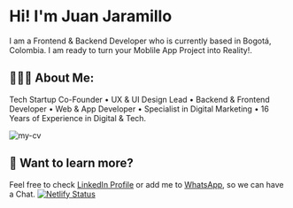 # Hi! I'm Juan Jaramillo

I am a Frontend & Backend Developer who is currently based in Bogotá, Colombia. I am ready to turn your Moblile App Project into Reality!.

## 👨🏻‍💻 About Me:

Tech Startup Co-Founder • UX & UI Design Lead • Backend & Frontend Developer • Web & App Developer • Specialist in Digital Marketing • 16 Years of Experience in Digital & Tech.

![my-cv](https://lh3.googleusercontent.com/u/0/drive-viewer/AAOQEOSXa2AIJHuEA78Ld65dY2gumCFZrHU3YjgIYjwwliA8sxUj7GbPkOw0uTha64eiP5KPa2hZ8YI1o84C_MgBYQ1sbgkIHA=w4016-h2094)

## 👀 Want to learn more?

Feel free to check [LinkedIn Profile](https://www.linkedin.com/in/juan-jaramillo-tradebog/) or add me to [WhatsApp](https://wa.link/anay7y), so we can have a Chat.
[![Netlify Status](https://api.netlify.com/api/v1/badges/04a19a9d-5500-49b1-b5b4-2b4c8e9ec3e3/deploy-status)](https://app.netlify.com/sites/juanjaramillo/deploys)
